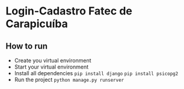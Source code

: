 # Login-Cadastro Fatec de Carapicuíba

## How to run
<ul>
    <li>Create you virtual environment</li>
    <li>Start your virtual environment</li>
    <li>
        Install all dependencies
        <code>pip install django</code>
        <code>pip install psicopg2</code>
    </li>
    <li>
        Run the project
        <code>python manage.py runserver</code>
    </li>
</ul>

